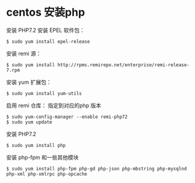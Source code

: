 # centos 安装php
安装 PHP7.2
安装 EPEL 软件包：
```
$ sudo yum install epel-release
```
安装 remi 源：
```
$ sudo yum install http://rpms.remirepo.net/enterprise/remi-release-7.rpm
```
安装 yum 扩展包：
```
$ sudo yum install yum-utils
```
启用 remi 仓库： 指定到对应的php 版本
```
$ sudo yum-config-manager --enable remi-php72
$ sudo yum update
```
安装 PHP7.2
```
$ sudo yum install php
```
安装 php-fpm 和一些其他模块
```
$ sudo yum install php-fpm php-gd php-json php-mbstring php-mysqlnd php-xml php-xmlrpc php-opcache
```
